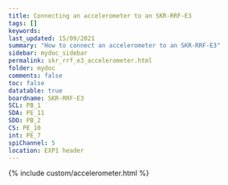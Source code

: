 ```yaml
---
title: Connecting an accelerometer to an SKR-RRF-E3
tags: []
keywords: 
last_updated: 15/09/2021
summary: "How to connect an accelerometer to an SKR-RRF-E3"
sidebar: mydoc_sidebar
permalink: skr_rrf_e3_accelerometer.html
folder: mydoc
comments: false
toc: false
datatable: true
boardname: SKR-RRF-E3
SCL: PB_1
SDA: PE_11
SDO: PB_2
CS: PE_10
int: PE_7
spiChannel: 5
location: EXP1 header
---
```


{% include custom/accelerometer.html %}
